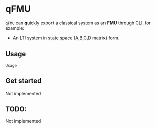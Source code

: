 
# qFMU

`qFMU` can **q**uickly export a classical system as an **FMU** through CLI, for example:

- An LTI system in state space (A,B,C,D matrix) form.

## Usage

```
Usage
```

## Get started

Not implemented

## TODO:

Not implemented




